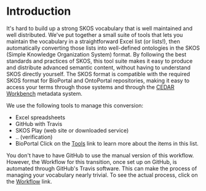 # Introduction

It's hard to build up a strong SKOS vocabulary that is well maintained and well distributed. 
We've put together a small suite of tools that lets you maintain the vocabulary in a straightforward Excel list (or lists!), 
then automatically converting those lists into well-defined ontologies in the SKOS (Simple Knowledge Organization System) format.
By following the best standards and practices of SKOS, 
this tool suite makes it easy to produce and distribute advanced semantic content, 
without having to understand SKOS directly yourself.
The SKOS format is compatible with the required SKOS format for BioPortal and OntoPortal repositories,
making it easy to access your terms through those systems and through the [CEDAR Workbench](https://metadatacenter.org) metadata system.

We use the following tools to manage this conversion:
 - Excel spreadsheets
 - GitHub with Travis
 - SKOS Play (web site or downloaded service)
 - .. (verification)
 - BioPortal
Click on the [Tools](../Tools) link to learn more about the items in this list.

You don't have to have GitHub to use the manual version of this workflow. 
However, the Workflow for this transition, once set up on GitHub, is automated through GitHub's Travis software. 
This can make the process of managing your vocabulary nearly trivial.
To see the actual process, click on the [Workflow](../Workflow) link.

